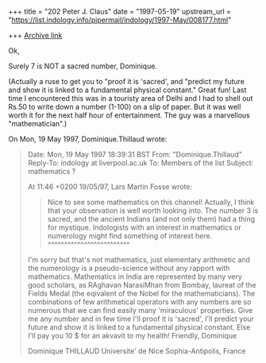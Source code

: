 +++
title = "202 Peter J. Claus"
date = "1997-05-19"
upstream_url = "https://list.indology.info/pipermail/indology/1997-May/008177.html"

+++
[Archive link](https://list.indology.info/pipermail/indology/1997-May/008177.html)

Ok,

Surely 7 is NOT a sacred number, Dominique.  

(Actually a ruse to get you to "proof it is 'sacred', and "predict my
future and show it is linked to a fundamental physical constant." Great
fun!  Last time I encountered this was in a touristy area of Delhi and I
had to shell out Rs.50 to write down a number (1-100) on a slip of paper.
But it was well worth it for the next half hour of entertainment.  The guy
was a marvellous "mathematician".) 

On Mon, 19 May 1997, Dominique.Thillaud wrote:

> Date: Mon, 19 May 1997 18:39:31 BST
> From: "Dominique.Thillaud" <thillaud at unice.fr>
> Reply-To: indology at liverpool.ac.uk
> To: Members of the list <indology at liverpool.ac.uk>
> Subject: mathematics ?
> 
> At 11:46 +0200 19/05/97, Lars Martin Fosse wrote:
> >Nice to see some mathematics on this channel! Actually, I think that your
> >observation is well worth looking into. The number 3 is sacred, and the
> >ancient Indians (and not only them) had a thing for mystique. Indologists
> >with an interest in mathematics or numerology might find something of
> >interest here.      ^^^^^^^^^^^^^^^^^^^^^^^^^
> 
> 	I'm sorry but that's not mathematics, just elementary arithmetic
> and the numerology is a pseudo-science without any rapport with mathematics.
> 	Mathematics in India are represented by many very good scholars, as
> RAghavan NarasiMhan from Bombay, laureat of the Fields Medal (the eqivalent
> of the Nobel for the mathematicians).
> 	The combinations of few arithmetical operators with any numbers are
> so numerous that we can find easily many 'miraculous' properties.
> 	Give me any number and in few time I'll proof it is 'sacred', I'll
> predict your future and show it is linked to a fundamental physical
> constant.
> 	Else I'll pay you 10 $ for an akvavit to my health!
> Friendly,
> 	Dominique
> 
> Dominique THILLAUD
> Universite' de Nice Sophia-Antipolis, France
> 
> 
> 
> 





